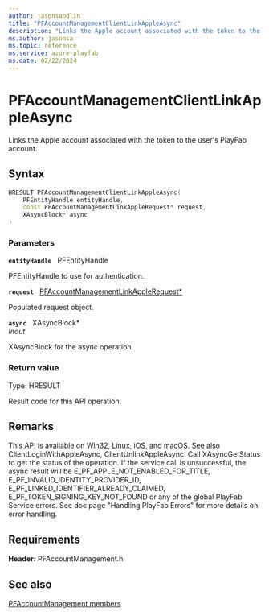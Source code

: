 ```yaml
---
author: jasonsandlin
title: "PFAccountManagementClientLinkAppleAsync"
description: "Links the Apple account associated with the token to the user's PlayFab account."
ms.author: jasonsa
ms.topic: reference
ms.service: azure-playfab
ms.date: 02/22/2024
---
```


# PFAccountManagementClientLinkAppleAsync  

Links the Apple account associated with the token to the user's PlayFab account.  

## Syntax  
  
```cpp
HRESULT PFAccountManagementClientLinkAppleAsync(  
    PFEntityHandle entityHandle,  
    const PFAccountManagementLinkAppleRequest* request,  
    XAsyncBlock* async  
)  
```  
  
### Parameters  
  
**`entityHandle`** &nbsp; PFEntityHandle  
  
PFEntityHandle to use for authentication.  
  
**`request`** &nbsp; [PFAccountManagementLinkAppleRequest*](../../pfaccountmanagementtypes/structs/pfaccountmanagementlinkapplerequest.md)  
  
Populated request object.  
  
**`async`** &nbsp; XAsyncBlock*  
*_Inout_*  
  
XAsyncBlock for the async operation.  
  
  
### Return value
Type: HRESULT
  
Result code for this API operation.
  
## Remarks  
  
This API is available on Win32, Linux, iOS, and macOS. See also ClientLoginWithAppleAsync, ClientUnlinkAppleAsync. Call XAsyncGetStatus to get the status of the operation. If the service call is unsuccessful, the async result will be E_PF_APPLE_NOT_ENABLED_FOR_TITLE, E_PF_INVALID_IDENTITY_PROVIDER_ID, E_PF_LINKED_IDENTIFIER_ALREADY_CLAIMED, E_PF_TOKEN_SIGNING_KEY_NOT_FOUND or any of the global PlayFab Service errors. See doc page "Handling PlayFab Errors" for more details on error handling.
  
## Requirements  
  
**Header:** PFAccountManagement.h
  
## See also  
[PFAccountManagement members](../pfaccountmanagement_members.md)  

  
  
